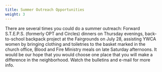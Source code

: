 ```yaml
---
title: Summer Outreach Opportunities
weight: 3
---
```


There are several times you could do a summer outreach: Forward S.T.E.P.S. (formerly OPT and Circles) dinners on Thursday evenings, back-to-school backpack project at the Fairgrounds on July 28, assisting YWCA women by bringing clothing and toiletries to the basket marked in the church office, Blood and Fire Ministry meals on late Saturday afternoons. It would be our hope that you would choose one place that you will make a difference in the neighborhood. Watch the bulletins and e-mail for more info.